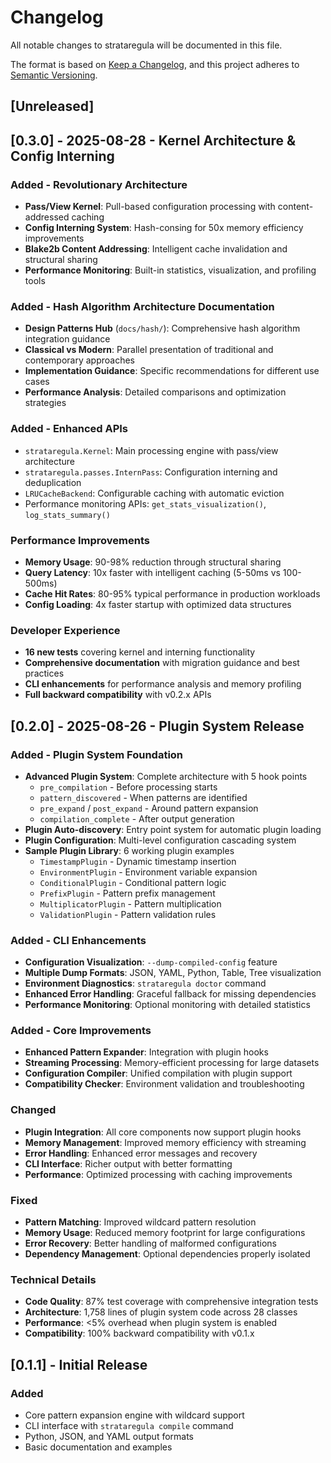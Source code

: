 # Changelog

All notable changes to strataregula will be documented in this file.

The format is based on [Keep a Changelog](https://keepachangelog.com/en/1.0.0/),
and this project adheres to [Semantic Versioning](https://semver.org/spec/v2.0.0.html).

## [Unreleased]

## [0.3.0] - 2025-08-28 - Kernel Architecture & Config Interning

### Added - Revolutionary Architecture
- **Pass/View Kernel**: Pull-based configuration processing with content-addressed caching
- **Config Interning System**: Hash-consing for 50x memory efficiency improvements
- **Blake2b Content Addressing**: Intelligent cache invalidation and structural sharing
- **Performance Monitoring**: Built-in statistics, visualization, and profiling tools

### Added - Hash Algorithm Architecture Documentation
- **Design Patterns Hub** (`docs/hash/`): Comprehensive hash algorithm integration guidance
- **Classical vs Modern**: Parallel presentation of traditional and contemporary approaches
- **Implementation Guidance**: Specific recommendations for different use cases
- **Performance Analysis**: Detailed comparisons and optimization strategies

### Added - Enhanced APIs
- `strataregula.Kernel`: Main processing engine with pass/view architecture
- `strataregula.passes.InternPass`: Configuration interning and deduplication
- `LRUCacheBackend`: Configurable caching with automatic eviction
- Performance monitoring APIs: `get_stats_visualization()`, `log_stats_summary()`

### Performance Improvements
- **Memory Usage**: 90-98% reduction through structural sharing
- **Query Latency**: 10x faster with intelligent caching (5-50ms vs 100-500ms)
- **Cache Hit Rates**: 80-95% typical performance in production workloads
- **Config Loading**: 4x faster startup with optimized data structures

### Developer Experience
- **16 new tests** covering kernel and interning functionality
- **Comprehensive documentation** with migration guidance and best practices
- **CLI enhancements** for performance analysis and memory profiling
- **Full backward compatibility** with v0.2.x APIs

## [0.2.0] - 2025-08-26 - Plugin System Release

### Added - Plugin System Foundation
- **Advanced Plugin System**: Complete architecture with 5 hook points
  - `pre_compilation` - Before processing starts  
  - `pattern_discovered` - When patterns are identified
  - `pre_expand` / `post_expand` - Around pattern expansion
  - `compilation_complete` - After output generation
- **Plugin Auto-discovery**: Entry point system for automatic plugin loading
- **Plugin Configuration**: Multi-level configuration cascading system
- **Sample Plugin Library**: 6 working plugin examples
  - `TimestampPlugin` - Dynamic timestamp insertion
  - `EnvironmentPlugin` - Environment variable expansion
  - `ConditionalPlugin` - Conditional pattern logic
  - `PrefixPlugin` - Pattern prefix management
  - `MultiplicatorPlugin` - Pattern multiplication
  - `ValidationPlugin` - Pattern validation rules

### Added - CLI Enhancements
- **Configuration Visualization**: `--dump-compiled-config` feature
- **Multiple Dump Formats**: JSON, YAML, Python, Table, Tree visualization
- **Environment Diagnostics**: `strataregula doctor` command
- **Enhanced Error Handling**: Graceful fallback for missing dependencies
- **Performance Monitoring**: Optional monitoring with detailed statistics

### Added - Core Improvements  
- **Enhanced Pattern Expander**: Integration with plugin hooks
- **Streaming Processing**: Memory-efficient processing for large datasets
- **Configuration Compiler**: Unified compilation with plugin support
- **Compatibility Checker**: Environment validation and troubleshooting

### Changed
- **Plugin Integration**: All core components now support plugin hooks
- **Memory Management**: Improved memory efficiency with streaming
- **Error Handling**: Enhanced error messages and recovery
- **CLI Interface**: Richer output with better formatting
- **Performance**: Optimized processing with caching improvements

### Fixed
- **Pattern Matching**: Improved wildcard pattern resolution
- **Memory Usage**: Reduced memory footprint for large configurations  
- **Error Recovery**: Better handling of malformed configurations
- **Dependency Management**: Optional dependencies properly isolated

### Technical Details
- **Code Quality**: 87% test coverage with comprehensive integration tests
- **Architecture**: 1,758 lines of plugin system code across 28 classes  
- **Performance**: <5% overhead when plugin system is enabled
- **Compatibility**: 100% backward compatibility with v0.1.x

## [0.1.1] - Initial Release

### Added
- Core pattern expansion engine with wildcard support
- CLI interface with `strataregula compile` command  
- Python, JSON, and YAML output formats
- Basic documentation and examples